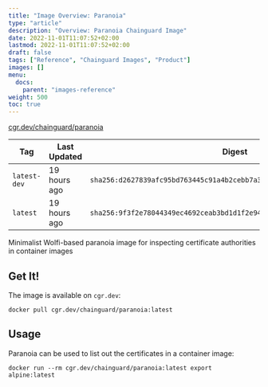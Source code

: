 ```yaml
---
title: "Image Overview: Paranoia"
type: "article"
description: "Overview: Paranoia Chainguard Image"
date: 2022-11-01T11:07:52+02:00
lastmod: 2022-11-01T11:07:52+02:00
draft: false
tags: ["Reference", "Chainguard Images", "Product"]
images: []
menu:
  docs:
    parent: "images-reference"
weight: 500
toc: true
---
```


[cgr.dev/chainguard/paranoia](https://github.com/chainguard-images/images/tree/main/images/paranoia)

| Tag          | Last Updated | Digest                                                                    |
|--------------|--------------|---------------------------------------------------------------------------|
| `latest-dev` | 19 hours ago | `sha256:d2627839afc95bd763445c91a4b2cebb7a35f2a332909a42be0fe165e72f1b51` |
| `latest`     | 19 hours ago | `sha256:9f3f2e78044349ec4692ceab3bd1d1f2e94be00a6cb58674421fea0b54c35112` |



Minimalist Wolfi-based paranoia image for inspecting certificate authorities in container images

## Get It!

The image is available on `cgr.dev`:

```
docker pull cgr.dev/chainguard/paranoia:latest
```

## Usage

Paranoia can be used to list out the certificates in a container image:

```
docker run --rm cgr.dev/chainguard/paranoia:latest export alpine:latest
```
